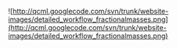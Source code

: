 ![http://qcml.googlecode.com/svn/trunk/website-images/detailed_workflow_fractionalmasses.png](http://qcml.googlecode.com/svn/trunk/website-images/detailed_workflow_fractionalmasses.png)
